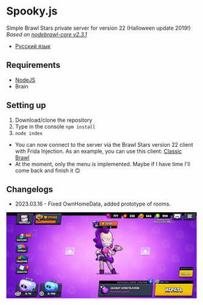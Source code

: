 # Spooky.js

Simple Brawl Stars private server for version 22 (Halloween update 2019!)<br>
*Based on  [nodebrawl-core v2.3.1](https://github.com/tailsjs/nodebrawl-core)*

* [Русский язык](/README-ru.md)

## Requirements
* [NodeJS](https://nodejs.org/)
* Brain

## Setting up
1. Download/clone the repository
2. Type in the console `npm install`
3. `node index`

* You can now connect to the server via the Brawl Stars version 22 client with Frida Injection. As an example, you can use this client: [Classic Brawl](https://www.mediafire.com/file/r6cph3wgimtvvqs/Brawl+Stars_24.142.apk)
* At the moment, only the menu is implemented. Maybe if I have time I'll come back and finish it 🙃

## Changelogs

* 2023.03.16 - Fixed OwnHomeData, added prototype of rooms.

![screen](/Screens/Screen.jpg)